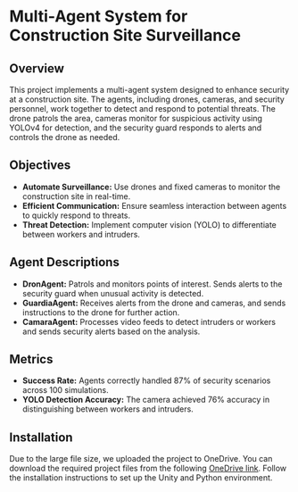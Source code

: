 # Multi-Agent System for Construction Site Surveillance

## Overview
This project implements a multi-agent system designed to enhance security at a construction site. The agents, including drones, cameras, and security personnel, work together to detect and respond to potential threats. The drone patrols the area, cameras monitor for suspicious activity using YOLOv4 for detection, and the security guard responds to alerts and controls the drone as needed.

## Objectives
- **Automate Surveillance:** Use drones and fixed cameras to monitor the construction site in real-time.
- **Efficient Communication:** Ensure seamless interaction between agents to quickly respond to threats.
- **Threat Detection:** Implement computer vision (YOLO) to differentiate between workers and intruders.

## Agent Descriptions
- **DronAgent:** Patrols and monitors points of interest. Sends alerts to the security guard when unusual activity is detected.
- **GuardiaAgent:** Receives alerts from the drone and cameras, and sends instructions to the drone for further action.
- **CamaraAgent:** Processes video feeds to detect intruders or workers and sends security alerts based on the analysis.

## Metrics
- **Success Rate:** Agents correctly handled 87% of security scenarios across 100 simulations.
- **YOLO Detection Accuracy:** The camera achieved 76% accuracy in distinguishing between workers and intruders.

## Installation
Due to the large file size, we uploaded the project to OneDrive. You can download the required project files from the following [OneDrive link](https://tecmx-my.sharepoint.com/personal/a01643147_tec_mx/_layouts/15/AccessDenied.aspx?Source=https%3A%2F%2Ftecmx%2Dmy%2Esharepoint%2Ecom%2Fpersonal%2Fa01643147%5Ftec%5Fmx%2FDocuments%2FAttachments%2FMy%20project%20%282%29%2Ezip%3Fcsf%3D1%26web%3D1%26e%3DxjHv5K%26CID%3D52362071%2D382c%2D431c%2Da7b0%2D0088515d237d&correlation=acfc51a1%2D4055%2D6000%2D8459%2D7796136d797a&Type=item&name=b29bf63f%2Dc6f8%2D4670%2Dba97%2D929ebf6cfa97&listItemId=8&listItemUniqueId=8444558b%2D0fe7%2D4c19%2Db9fb%2D2769c2786797). Follow the installation instructions to set up the Unity and Python environment.
